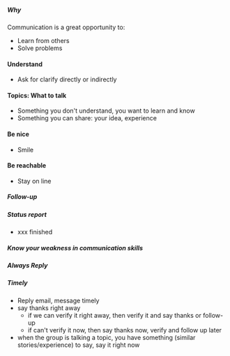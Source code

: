 

##### Why
Communication is a great opportunity to:
- Learn from others
- Solve problems

#### Understand
- Ask for clarify directly or indirectly

#### Topics: What to talk
- Something you don't understand, you want to learn and know
- Something you can share: your idea, experience

#### Be nice
- Smile

#### Be reachable
- Stay on line

##### Follow-up
##### Status report
- xxx finished


##### Know your weakness in communication skills


##### Always Reply
##### Timely
- Reply email, message timely
- say thanks right away
    - if we can verify it right away, then verify it and say thanks or follow-up
    - if can't verify it now, then say thanks now, verify and follow up later
- when the group is talking a topic, you have something (similar stories/experience) to say, say it right now







